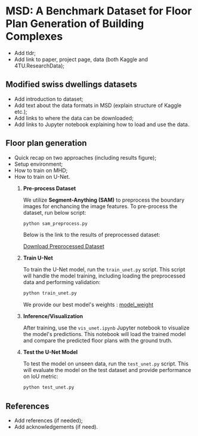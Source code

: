 # MSD: A Benchmark Dataset for Floor Plan Generation of Building Complexes

- Add tldr;
- Add link to paper, project page, data (both Kaggle and 4TU.ResearchData);

## Modified swiss dwellings datasets

- Add introduction to dataset;
- Add text about the data formats in MSD (explain structure of Kaggle etc.);
- Add links to where the data can be downloaded;
- Add links to Jupyter notebook explaining how to load and use the data.

## Floor plan generation

- Quick recap on two approaches (including results figure);
- Setup environment;
- How to train on MHD;
- How to train on U-Net.
  1. **Pre-process Dataset**

     We utilize **Segment-Anything (SAM)** to preprocess the boundary images for enchancing the image features.
     To pre-process the dataset, run below script:

     ```bash
     python sam_preprocess.py
     ```

     Below is the link to the results of preprocessed dataset:

     [Download Preprocessed Dataset](https://o365skku-my.sharepoint.com/:u:/g/personal/jyt0131_o365_skku_edu/EUcMhruwEulHodMYw43PLhgBmsQIarxVwACzxpM9oNm0Fg?e=4bDucx)
     
  2. **Train U-Net**

     To train the U-Net model, run the `train_unet.py` script. This script will handle the model training, including loading the preprocessed data and performing validation:

     ```bash
     python train_unet.py
     ```

     We provide our best model's weights : [model_weight](https://o365skku-my.sharepoint.com/:u:/g/personal/jyt0131_o365_skku_edu/Efhej0jvvUNCrbuA0-BbSNQBAgOreBt50blXik9dcwr7hw?e=J7s77E)

  3. **Inference/Visualization**

     After training, use the `vis_unet.ipynb` Jupyter notebook to visualize the model's predictions. This notebook will load the trained model and compare the predicted floor plans with the ground truth.


  4. **Test the U-Net Model**

     To test the model on unseen data, run the `test_unet.py` script. This will evaluate the model on the test dataset and provide performance on IoU metric:

     ```bash
     python test_unet.py
     ```


## References

- Add references (if needed);
- Add acknowledgements (if need).
